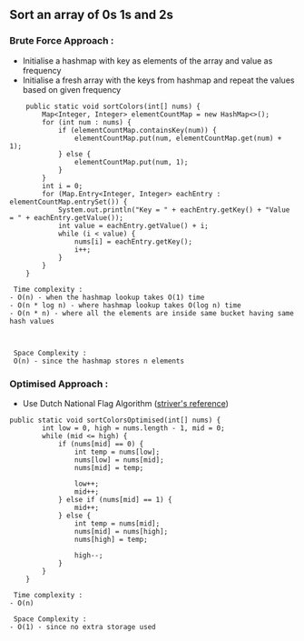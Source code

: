 ## Sort an array of 0s 1s and 2s

### Brute Force Approach :

* Initialise a hashmap with key as elements of the array and value as frequency
* Initialise a fresh array with the keys from hashmap and repeat the values based on given frequency

``` 
    public static void sortColors(int[] nums) {
        Map<Integer, Integer> elementCountMap = new HashMap<>();
        for (int num : nums) {
            if (elementCountMap.containsKey(num)) {
                elementCountMap.put(num, elementCountMap.get(num) + 1);
            } else {
                elementCountMap.put(num, 1);
            }
        }
        int i = 0;
        for (Map.Entry<Integer, Integer> eachEntry : elementCountMap.entrySet()) {
            System.out.println("Key = " + eachEntry.getKey() + "Value = " + eachEntry.getValue());
            int value = eachEntry.getValue() + i;
            while (i < value) {
                nums[i] = eachEntry.getKey();
                i++;
            }
        }
    }
```

``` 
 Time complexity :
- O(n) - when the hashmap lookup takes O(1) time
- O(n * log n) - where hashmap lookup takes O(log n) time
- O(n * n) - where all the elements are inside same bucket having same hash values


 
 Space Complexity :
 O(n) - since the hashmap stores n elements
```

### Optimised Approach :

* Use Dutch National Flag
  Algorithm ([striver's reference](https://takeuforward.org/data-structure/sort-an-array-of-0s-1s-and-2s/))

``` 
public static void sortColorsOptimised(int[] nums) {
        int low = 0, high = nums.length - 1, mid = 0;
        while (mid <= high) {
            if (nums[mid] == 0) {
                int temp = nums[low];
                nums[low] = nums[mid];
                nums[mid] = temp;

                low++;
                mid++;
            } else if (nums[mid] == 1) {
                mid++;
            } else {
                int temp = nums[mid];
                nums[mid] = nums[high];
                nums[high] = temp;

                high--;
            }
        }
    }
```

``` 
 Time complexity :
- O(n)

 Space Complexity :
- O(1) - since no extra storage used
```



